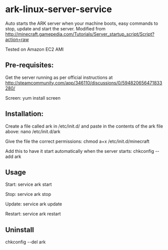 # ark-linux-server-service
Auto starts the ARK server when your machine boots, easy commands to stop, update and start the server.
Modified from http://minecraft.gamepedia.com/Tutorials/Server_startup_script/Script?action=raw

Tested on Amazon EC2 AMI

<h2>Pre-requisites:</h2>

Get the server running as per official instructions at http://steamcommunity.com/app/346110/discussions/0/594820656471833280/

Screen:
yum install screen

<h2>Installation:</h2>
Create a file called ark in /etc/init.d/ and paste in the contents of the ark file above:
nano /etc/init.d/ark

Give the file the correct permissions:
chmod a+x /etc/init.d/minecraft

Add this to have it start automatically when the server starts:
chkconfig --add ark

<h2>Usage</h2>
Start: service ark start

Stop: service ark stop

Update: service ark update

Restart: service ark restart

<h2>Uninstall</h2>
chkconfig --del ark

